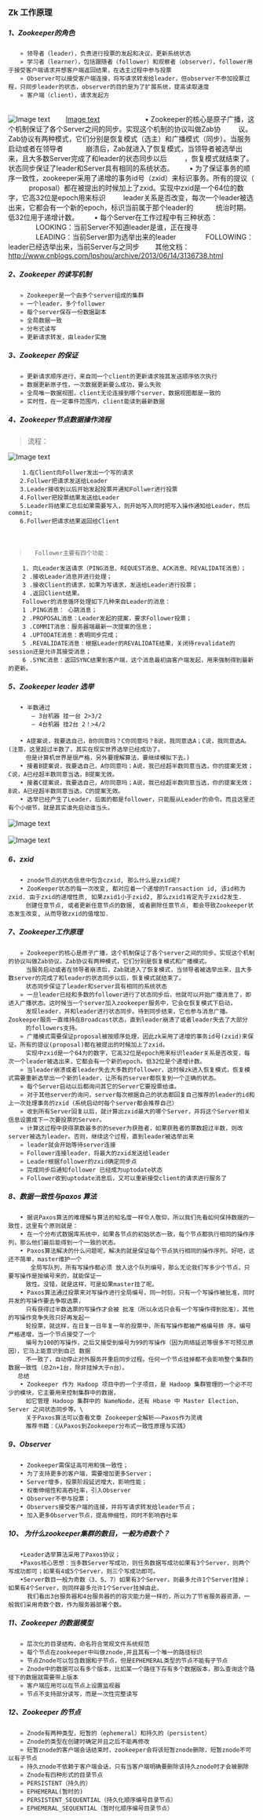 



### Zk 工作原理


#####  1、Zookeeper的角色
	　　» 领导者（leader），负责进行投票的发起和决议，更新系统状态
	　　» 学习者（learner），包括跟随者（follower）和观察者（observer），follower用于接受客户端请求并想客户端返回结果，在选主过程中参与投票
	　　» Observer可以接受客户端连接，将写请求转发给leader，但observer不参加投票过程，只同步leader的状态，observer的目的是为了扩展系统，提高读取速度
	　　» 客户端（client），请求发起方
	　　
	
![Image text](https://github.com/1367379258/BigDataEd/blob/master/zookeeper_redis/zk/photo/zk%E9%9B%86%E7%BE%A4.jpg)　　 
[Image text](https://github.com/1367379258/BigDataEd/blob/master/zookeeper_redis/zk/photo/zk%E5%90%84%E7%A7%8D%E8%A7%92%E8%89%B2.png)　　　 　
	　　• Zookeeper的核心是原子广播，这个机制保证了各个Server之间的同步。实现这个机制的协议叫做Zab协
	　　   议。Zab协议有两种模式，它们分别是恢复模式（选主）和广播模式（同步）。当服务启动或者在领导者
	　　　崩溃后，Zab就进入了恢复模式，当领导者被选举出来，且大多数Server完成了和leader的状态同步以后
	　　  ，恢复模式就结束了。状态同步保证了leader和Server具有相同的系统状态。
	　　• 为了保证事务的顺序一致性，zookeeper采用了递增的事务id号（zxid）来标识事务。所有的提议（
	　　　proposal）都在被提出的时候加上了zxid。实现中zxid是一个64位的数字，它高32位是epoch用来标识
	　　   leader关系是否改变，每次一个leader被选出来，它都会有一个新的epoch，标识当前属于那个leader的
	　　　统治时期。低32位用于递增计数。
	　　• 每个Server在工作过程中有三种状态：
	　　　　LOOKING：当前Server不知道leader是谁，正在搜寻
	　　　　LEADING：当前Server即为选举出来的leader
	　　　　FOLLOWING：leader已经选举出来，当前Server与之同步
	　　其他文档：http://www.cnblogs.com/lpshou/archive/2013/06/14/3136738.html
#####  2、Zookeeper 的读写机制
	　　» Zookeeper是一个由多个server组成的集群
	　　» 一个leader，多个follower
	　　» 每个server保存一份数据副本
	　　» 全局数据一致
	　　» 分布式读写
	　　» 更新请求转发，由leader实施
#####  3、Zookeeper 的保证　
	　　» 更新请求顺序进行，来自同一个client的更新请求按其发送顺序依次执行
	　　» 数据更新原子性，一次数据更新要么成功，要么失败
	　　» 全局唯一数据视图，client无论连接到哪个server，数据视图都是一致的
	　　» 实时性，在一定事件范围内，client能读到最新数据
#####  4、Zookeeper节点数据操作流程

>	流程： 

![Image text](https://github.com/1367379258/BigDataEd/blob/master/zookeeper_redis/zk/photo/zk%E8%AF%BB%E5%86%99%E6%B5%81%E7%A8%8B.jpg)

		1.在Client向Follwer发出一个写的请求
	　　2.Follwer把请求发送给Leader
	　　3.Leader接收到以后开始发起投票并通知Follwer进行投票
	　　4.Follwer把投票结果发送给Leader
	　　5.Leader将结果汇总后如果需要写入，则开始写入同时把写入操作通知给Leader，然后commit;
	　　6.Follwer把请求结果返回给Client　
　　　　　
>		Follower主要有四个功能：

		1. 向Leader发送请求（PING消息、REQUEST消息、ACK消息、REVALIDATE消息）；
		2 .接收Leader消息并进行处理；
		3 .接收Client的请求，如果为写请求，发送给Leader进行投票；
		4 .返回Client结果。
		Follower的消息循环处理如下几种来自Leader的消息：
		1 .PING消息： 心跳消息；
		2 .PROPOSAL消息：Leader发起的提案，要求Follower投票；
		3 .COMMIT消息：服务器端最新一次提案的信息；
		4 .UPTODATE消息：表明同步完成；
		5 .REVALIDATE消息：根据Leader的REVALIDATE结果，关闭待revalidate的session还是允许其接受消息；
		6 .SYNC消息：返回SYNC结果到客户端，这个消息最初由客户端发起，用来强制得到最新的更新。
		
#####  5、Zookeeper leader 选举　　
	　　• 半数通过
	　　　　– 3台机器 挂一台 2>3/2
	　　　　– 4台机器 挂2台 2！>4/2
	　　
	　　• A提案说，我要选自己，B你同意吗？C你同意吗？B说，我同意选A；C说，我同意选A。(注意，这里超过半数了，其实在现实世界选举已经成功了。
	　　　但是计算机世界是很严格，另外要理解算法，要继续模拟下去。)
	　　• 接着B提案说，我要选自己，A你同意吗；A说，我已经超半数同意当选，你的提案无效；C说，A已经超半数同意当选，B提案无效。
	　　• 接着C提案说，我要选自己，A你同意吗；A说，我已经超半数同意当选，你的提案无效；B说，A已经超半数同意当选，C的提案无效。
	　　• 选举已经产生了Leader，后面的都是follower，只能服从Leader的命令。而且这里还有个小细节，就是其实谁先启动谁当头。

![Image text](https://github.com/1367379258/BigDataEd/blob/master/zookeeper_redis/zk/photo/zk工作状态.jpg)	　　 
	
![Image text](https://github.com/1367379258/BigDataEd/blob/master/zookeeper_redis/zk/photo/zk%E9%80%89%E4%B8%BE%E7%8A%B6%E6%80%81.jpg)　　 
#####  6、zxid
	　　• znode节点的状态信息中包含czxid, 那么什么是zxid呢?
	　　• ZooKeeper状态的每一次改变, 都对应着一个递增的Transaction id, 该id称为zxid. 由于zxid的递增性质, 如果zxid1小于zxid2, 那么zxid1肯定先于zxid2发生.
	　　　创建任意节点, 或者更新任意节点的数据, 或者删除任意节点, 都会导致Zookeeper状态发生改变, 从而导致zxid的值增加.
#####  7、Zookeeper工作原理
	　　» Zookeeper的核心是原子广播，这个机制保证了各个server之间的同步。实现这个机制的协议叫做Zab协议。Zab协议有两种模式，它们分别是恢复模式和广播模式。
	　　　当服务启动或者在领导者崩溃后，Zab就进入了恢复模式，当领导者被选举出来，且大多数server的完成了和leader的状态同步以后，恢复模式就结束了。
	　　　状态同步保证了leader和server具有相同的系统状态
	　　» 一旦leader已经和多数的follower进行了状态同步后，他就可以开始广播消息了，即进入广播状态。这时候当一个server加入zookeeper服务中，它会在恢复模式下启动，
	　　　发现leader，并和leader进行状态同步。待到同步结束，它也参与消息广播。Zookeeper服务一直维持在Broadcast状态，直到leader崩溃了或者leader失去了大部分
	　　　的followers支持。
	　　» 广播模式需要保证proposal被按顺序处理，因此zk采用了递增的事务id号(zxid)来保证。所有的提议(proposal)都在被提出的时候加上了zxid。
	　　　实现中zxid是一个64为的数字，它高32位是epoch用来标识leader关系是否改变，每次一个leader被选出来，它都会有一个新的epoch。低32位是个递增计数。
	　　» 当leader崩溃或者leader失去大多数的follower，这时候zk进入恢复模式，恢复模式需要重新选举出一个新的leader，让所有的server都恢复到一个正确的状态。　
	　　» 每个Server启动以后都询问其它的Server它要投票给谁。
	　　» 对于其他server的询问，server每次根据自己的状态都回复自己推荐的leader的id和上一次处理事务的zxid（系统启动时每个server都会推荐自己）
	　　» 收到所有Server回复以后，就计算出zxid最大的哪个Server，并将这个Server相关信息设置成下一次要投票的Server。
	　　» 计算这过程中获得票数最多的的sever为获胜者，如果获胜者的票数超过半数，则改server被选为leader。否则，继续这个过程，直到leader被选举出来　　
	　　» leader就会开始等待server连接
	　　» Follower连接leader，将最大的zxid发送给leader
	　　» Leader根据follower的zxid确定同步点
	　　» 完成同步后通知follower 已经成为uptodate状态
	　　» Follower收到uptodate消息后，又可以重新接受client的请求进行服务了
#####  8、数据一致性与paxos 算法　　
	　　• 据说Paxos算法的难理解与算法的知名度一样令人敬仰，所以我们先看如何保持数据的一致性，这里有个原则就是：
	　　• 在一个分布式数据库系统中，如果各节点的初始状态一致，每个节点都执行相同的操作序列，那么他们最后能得到一个一致的状态。
	　　• Paxos算法解决的什么问题呢，解决的就是保证每个节点执行相同的操作序列。好吧，这还不简单，master维护一个
	　　   全局写队列，所有写操作都必须 放入这个队列编号，那么无论我们写多少个节点，只要写操作是按编号来的，就能保证一
	　　　致性。没错，就是这样，可是如果master挂了呢。
	　　• Paxos算法通过投票来对写操作进行全局编号，同一时刻，只有一个写操作被批准，同时并发的写操作要去争取选票，
	　　　只有获得过半数选票的写操作才会被 批准（所以永远只会有一个写操作得到批准），其他的写操作竞争失败只好再发起一
	　　　轮投票，就这样，在日复一日年复一年的投票中，所有写操作都被严格编号排 序。编号严格递增，当一个节点接受了一个
	　　　编号为100的写操作，之后又接受到编号为99的写操作（因为网络延迟等很多不可预见原因），它马上能意识到自己 数据
	　　　不一致了，自动停止对外服务并重启同步过程。任何一个节点挂掉都不会影响整个集群的数据一致性（总2n+1台，除非挂掉大于n台）。
	　 总结
	　　• Zookeeper 作为 Hadoop 项目中的一个子项目，是 Hadoop 集群管理的一个必不可少的模块，它主要用来控制集群中的数据，
	　　　如它管理 Hadoop 集群中的 NameNode，还有 Hbase 中 Master Election、Server 之间状态同步等。\
	　　　关于Paxos算法可以查看文章 Zookeeper全解析——Paxos作为灵魂
	　　　推荐书籍：《从Paxos到Zookeeper分布式一致性原理与实践》

#####  9、Observer　　
	　　• Zookeeper需保证高可用和强一致性；
	　　• 为了支持更多的客户端，需要增加更多Server；
	　　• Server增多，投票阶段延迟增大，影响性能；
	　　• 权衡伸缩性和高吞吐率，引入Observer
	　　• Observer不参与投票；
	　　• Observers接受客户端的连接，并将写请求转发给leader节点；
	　　• 加入更多Observer节点，提高伸缩性，同时不影响吞吐率
#####  10、 为什么zookeeper集群的数目，一般为奇数个？
	　　•Leader选举算法采用了Paxos协议；
	　　•Paxos核心思想：当多数Server写成功，则任务数据写成功如果有3个Server，则两个写成功即可；如果有4或5个Server，则三个写成功即可。
	　　•Server数目一般为奇数（3、5、7）如果有3个Server，则最多允许1个Server挂掉；如果有4个Server，则同样最多允许1个Server挂掉由此，
	　　  我们看出3台服务器和4台服务器的的容灾能力是一样的，所以为了节省服务器资源，一般我们采用奇数个数，作为服务器部署个数。
#####  11、Zookeeper 的数据模型　
	　　» 层次化的目录结构，命名符合常规文件系统规范
	　　» 每个节点在zookeeper中叫做znode,并且其有一个唯一的路径标识
	　　» 节点Znode可以包含数据和子节点，但是EPHEMERAL类型的节点不能有子节点
	　　» Znode中的数据可以有多个版本，比如某一个路径下存有多个数据版本，那么查询这个路径下的数据就需要带上版本
	　　» 客户端应用可以在节点上设置监视器
	　　» 节点不支持部分读写，而是一次性完整读写
#####  12、Zookeeper 的节点
	　　» Znode有两种类型，短暂的（ephemeral）和持久的（persistent）
	　　» Znode的类型在创建时确定并且之后不能再修改
	　　» 短暂znode的客户端会话结束时，zookeeper会将该短暂znode删除，短暂znode不可以有子节点
	　　» 持久znode不依赖于客户端会话，只有当客户端明确要删除该持久znode时才会被删除
	　　» Znode有四种形式的目录节点
	　　» PERSISTENT（持久的）
	　　» EPHEMERAL(暂时的)
	　　» PERSISTENT_SEQUENTIAL（持久化顺序编号目录节点）
	　　» EPHEMERAL_SEQUENTIAL（暂时化顺序编号目录节点）






